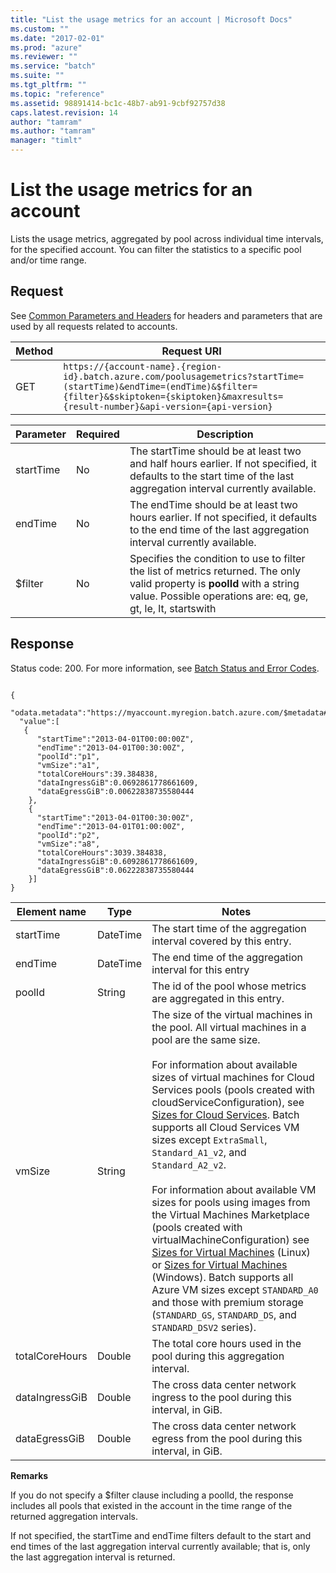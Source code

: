 ```yaml
---
title: "List the usage metrics for an account | Microsoft Docs"
ms.custom: ""
ms.date: "2017-02-01"
ms.prod: "azure"
ms.reviewer: ""
ms.service: "batch"
ms.suite: ""
ms.tgt_pltfrm: ""
ms.topic: "reference"
ms.assetid: 98891414-bc1c-48b7-ab91-9cbf92757d38
caps.latest.revision: 14
author: "tamram"
ms.author: "tamram"
manager: "timlt"
---
```

# List the usage metrics for an account
  Lists the usage metrics, aggregated by pool across individual time intervals, for the specified account.  You can filter the statistics to a specific pool and/or time range.

## Request
 See [Common Parameters and Headers](../batchservice/common-parameters-and-headers.md) for headers and parameters that are used by all requests related to accounts.

|Method|Request URI|
|------------|-----------------|
|GET|`https://{account-name}.{region-id}.batch.azure.com/poolusagemetrics?startTime=(startTime)&endTime=(endTime)&$filter={filter}&$skiptoken={skiptoken}&maxresults={result-number}&api-version={api-version}`|

|Parameter|Required|Description|
|---------------|--------------|-----------------|
|startTime|No|The startTime should be at least two and half hours earlier. If not specified, it defaults to the start time of the last aggregation interval currently available.|
|endTime|No|The endTime should be at least two hours earlier. If not specified, it defaults to the end time of the last aggregation interval currently available.|
|$filter|No|Specifies the condition to use to filter the list of metrics returned. The only valid property is **poolId** with a string value. Possible operations are: eq, ge, gt, le, lt, startswith|

## Response
 Status code: 200. For more information, see [Batch Status and Error Codes](../batchservice/batch-status-and-error-codes.md).

```

{
  "odata.metadata":"https://myaccount.myregion.batch.azure.com/$metadata#usagemetrics",
  "value":[
   {
      "startTime":"2013-04-01T00:00:00Z",
      "endTime":"2013-04-01T00:30:00Z",
      "poolId":"p1",
      "vmSize":"a1",
      "totalCoreHours":39.384838,
      "dataIngressGiB":0.0692861778661609,
      "dataEgressGiB":0.00622838735580444
    },
    {
      "startTime":"2013-04-01T00:30:00Z",
      "endTime":"2013-04-01T01:00:00Z",
      "poolId":"p2",
      "vmSize":"a8",
      "totalCoreHours":3039.384838,
      "dataIngressGiB":0.6092861778661609,
      "dataEgressGiB":0.06222838735580444
    }]
}

```

|Element name|Type|Notes|
|------------------|----------|-----------|
|startTime|DateTime|The start time of the aggregation interval covered by this entry.|
|endTime|DateTime|The end time of the aggregation interval for this entry|
|poolId|String|The id of the pool whose metrics are aggregated in this entry.|
|vmSize|String|The size of the virtual machines in the pool. All virtual machines in a pool are the same size. <br/><br/> For information about available sizes of virtual machines for Cloud Services pools (pools created with cloudServiceConfiguration), see [Sizes for Cloud Services](http://azure.microsoft.com/documentation/articles/cloud-services-sizes-specs/). Batch supports all Cloud Services VM sizes except `ExtraSmall`, `Standard_A1_v2`, and `Standard_A2_v2`.<br/><br/> For information about available VM sizes for pools using images from the Virtual Machines Marketplace (pools created with virtualMachineConfiguration) see [Sizes for Virtual Machines](https://azure.microsoft.com/documentation/articles/virtual-machines-linux-sizes/) (Linux) or [Sizes for Virtual Machines](https://azure.microsoft.com/documentation/articles/virtual-machines-windows-sizes/) (Windows). Batch supports all Azure VM sizes except `STANDARD_A0` and those with premium storage (`STANDARD_GS`, `STANDARD_DS`, and `STANDARD_DSV2` series).|
|totalCoreHours|Double|The total core hours used in the pool during this aggregation interval.|
|dataIngressGiB|Double|The cross data center network ingress to the pool during this interval, in GiB.|
|dataEgressGiB|Double|The cross data center network egress from the pool during this interval, in GiB.|

 **Remarks**

 If you do not specify a $filter clause including a poolId, the response includes all pools that existed in the account in the time range of the returned aggregation intervals.

 If not specified, the startTime and endTime filters default to the start and end times of the last aggregation interval currently available; that is, only the last aggregation interval is returned.

